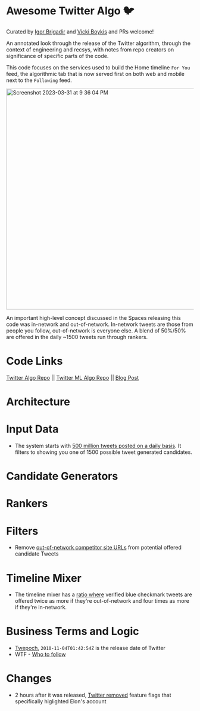 # Awesome Twitter Algo :bird:

Curated by [Igor Brigadir](https://github.com/igorbrigadir) and [Vicki Boykis](https://github.com/veekaybee) and PRs welcome!

An annotated look through the release of the Twitter algorithm, through the context of engineering and recsys, with notes from repo creators on significance of specific parts of the code. 

This code focuses on the services used to build the Home timeline `For You` feed, the algorithmic tab that is now served first on both web and mobile next to the   `Following` feed. 

<img width="591" alt="Screenshot 2023-03-31 at 9 36 04 PM" src="https://user-images.githubusercontent.com/3837836/229259504-fd08c5f5-a346-4e6a-b7d0-2f5514e02915.png">

An important high-level concept discussed in the Spaces releasing this code was in-network and out-of-network. In-network tweets are those from people you follow, out-of-network is everyone else. A blend of 50%/50% are offered in the daily ~1500 tweets run through rankers. 

# Code Links
[Twitter Algo Repo](https://github.com/twitter/the-algorithm) || [Twitter ML Algo Repo](https://github.com/twitter/the-algorithm-ml) || [Blog Post](https://blog.twitter.com/engineering/en_us/topics/open-source/2023/twitter-recommendation-algorithm)

# Architecture

# Input Data

+ The system starts with [500 million tweets posted on a daily basis](https://blog.twitter.com/engineering/en_us/topics/open-source/2023/twitter-recommendation-algorithm). It filters to showing you one of 1500 possible tweet generated candidates. 


# Candidate Generators


# Rankers



# Filters

+ Remove [out-of-network competitor site URLs](https://github.com/twitter/the-algorithm/blob/main/home-mixer/server/src/main/scala/com/twitter/home_mixer/functional_component/filter/OutOfNetworkCompetitorURLFilter.scala) from potential offered candidate Tweets

# Timeline Mixer

+ The timeline mixer has a [ratio where](https://github.com/twitter/the-algorithm/blob/7f90d0ca342b928b479b512ec51ac2c3821f5922/home-mixer/server/src/main/scala/com/twitter/home_mixer/param/HomeGlobalParams.scala#L89) verified blue checkmark tweets are offered twice as more if they're out-of-network and four times as more if they're in-network. 


# Business Terms and Logic

+ [Twepoch](https://github.com/twitter/the-algorithm/blob/ec83d01dcaebf369444d75ed04b3625a0a645eb9/src/java/com/twitter/search/earlybird_root/filters/ResultTierCountFilter.java#L106), `2010-11-04T01:42:54Z` is the release date of Twitter
+ WTF - [Who to follow](https://web.stanford.edu/~rezab/papers/wtf_overview.pdf)

# Changes

+ 2 hours after it was released, [Twitter removed](https://github.com/twitter/the-algorithm/commit/ec83d01dcaebf369444d75ed04b3625a0a645eb9) feature flags that specifically higlighted Elon's account
